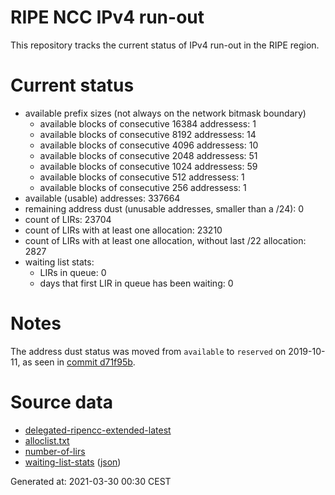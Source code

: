 # RIPE NCC IPv4 run-out
This repository tracks the current status of IPv4 run-out in the RIPE region.

# Current status
- available prefix sizes (not always on the network bitmask boundary)
  - available blocks of consecutive 16384 addressess: 1
  - available blocks of consecutive 8192 addressess: 14
  - available blocks of consecutive 4096 addressess: 10
  - available blocks of consecutive 2048 addressess: 51
  - available blocks of consecutive 1024 addressess: 59
  - available blocks of consecutive 512 addressess: 1
  - available blocks of consecutive 256 addressess: 1
- available (usable) addresses: 337664
- remaining address dust (unusable addresses, smaller than a /24): 0
- count of LIRs: 23704
- count of LIRs with at least one allocation: 23210
- count of LIRs with at least one allocation, without last /22 allocation: 2827
- waiting list stats:
  - LIRs in queue: 0
  - days that first LIR in queue has been waiting: 0

# Notes
The address dust status was moved from `available` to `reserved` on 2019-10-11, as seen in [commit d71f95b](https://github.com/zajdee/ripe-ncc-ipv4-runout/commit/d71f95b1f7c9f639556e395e4ad0f41e54834954).

# Source data
- [delegated-ripencc-extended-latest](https://ftp.ripe.net/pub/stats/ripencc/delegated-ripencc-extended-latest)
- [alloclist.txt](https://ftp.ripe.net/pub/stats/ripencc/membership/alloclist.txt)
- [number-of-lirs](https://labs.ripe.net/statistics/number-of-lirs)
- [waiting-list-stats](https://www.ripe.net/manage-ips-and-asns/ipv4/ipv4-waiting-list) ([json](https://www-static.ripe.net/dynamic/ipv4-waiting-list/stats.json))

Generated at: 2021-03-30 00:30 CEST

